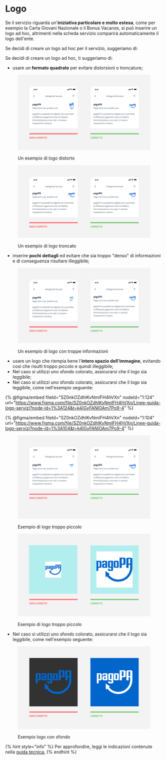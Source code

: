 # Logo

Se il servizio riguarda un'**iniziativa particolare e molto estesa**, come per esempio la Carta Giovani Nazionale o il Bonus Vacanze, si può inserire un logo ad hoc, altrimenti nella scheda servizio comparirà automaticamente il logo dell'ente.&#x20;

Se decidi di creare un logo ad hoc per il servizio, suggeriamo di:

Se decidi di creare un logo ad hoc, ti suggeriamo di:

* usare un **formato quadrato** per evitare distorsioni o troncature;

<figure><img src="../../.gitbook/assets/logo stretchato.png" alt=""><figcaption><p>Un esempio di logo distorto</p></figcaption></figure>



<figure><img src="../../.gitbook/assets/logo quadrato.png" alt=""><figcaption><p>Un esempio di logo troncato</p></figcaption></figure>



* inserire **pochi dettagli** ed evitare che sia troppo "denso" di informazioni e di conseguenza risultare illeggibile;

<figure><img src="../../.gitbook/assets/poco testo, troppe informazioni.png" alt=""><figcaption><p>Un esempio di logo con troppe informazioni</p></figcaption></figure>



* usare un logo che riempia bene l'**intero spazio dell'immagine**, evitando così che risulti troppo piccolo e quindi illeggibile;
* Nel caso si utilizzi uno sfondo colorato, assicurarsi che il logo sia leggibile;
* Nel caso si utilizzi uno sfondo colorato, assicurarsi che il logo sia leggibile, come nell'esempio seguente:

{% @figma/embed fileId="SZ0nkOZdhlKvNmlFH4hVXn" nodeId="1:124" url="https://www.figma.com/file/SZ0nkOZdhlKvNmlFH4hVXn/Linee-guida-logo-servizi?node-id=1%3A124&t=k4IGyFANlOAm7Po9-4" %}

{% @figma/embed fileId="SZ0nkOZdhlKvNmlFH4hVXn" nodeId="1:104" url="https://www.figma.com/file/SZ0nkOZdhlKvNmlFH4hVXn/Linee-guida-logo-servizi?node-id=1%3A104&t=k4IGyFANlOAm7Po9-4" %}

<figure><img src="../../.gitbook/assets/logo troppo piccolo.png" alt=""><figcaption><p>Esempio di logo troppo piccolo</p></figcaption></figure>

<figure><img src="../../.gitbook/assets/Spazio attorno al logo corretto.png" alt=""><figcaption><p>Esempio di logo troppo piccolo</p></figcaption></figure>



* Nel caso si utilizzi uno sfondo colorato, assicurarsi che il logo sia leggibile, come nell'esempio seguente:

<figure><img src="../../.gitbook/assets/logo su fondo bianco (1).png" alt=""><figcaption><p>Esempio logo con sfondo</p></figcaption></figure>

{% hint style="info" %}
Per approfondire, leggi le indicazioni contenute nella [guida tecnica.](http://localhost:5000/s/coSKRte21UjDBRWKLtEs/funzionalita/creare-un-servizio/dati-obbligatori)
{% endhint %}
